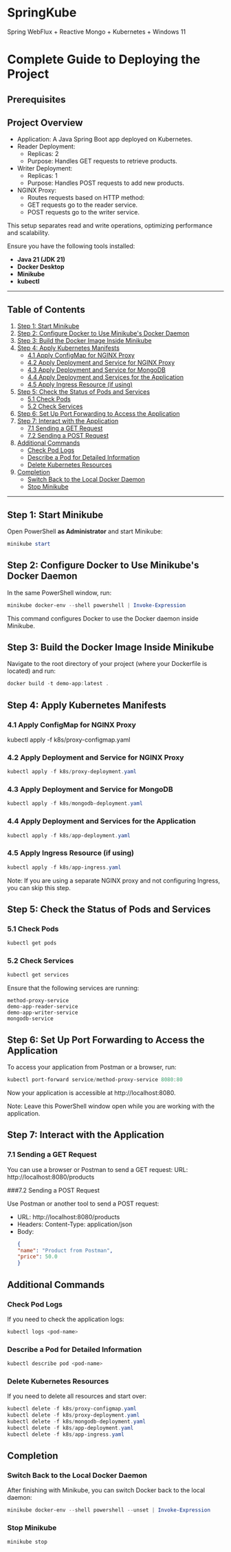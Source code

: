 # SpringKube
Spring WebFlux + Reactive Mongo + Kubernetes + Windows 11

# Complete Guide to Deploying the Project

## Prerequisites

## Project Overview
* Application: A Java Spring Boot app deployed on Kubernetes.
* Reader Deployment:
   * Replicas: 2
   * Purpose: Handles GET requests to retrieve products.
* Writer Deployment:
   * Replicas: 1
   * Purpose: Handles POST requests to add new products.
* NGINX Proxy:
   * Routes requests based on HTTP method:
   * GET requests go to the reader service.
   * POST requests go to the writer service.

This setup separates read and write operations, optimizing performance and scalability.

Ensure you have the following tools installed:

- **Java 21 (JDK 21)**
- **Docker Desktop**
- **Minikube**
- **kubectl**

---

## Table of Contents

1. [Step 1: Start Minikube](#step-1-start-minikube)
2. [Step 2: Configure Docker to Use Minikube's Docker Daemon](#step-2-configure-docker-to-use-minikubes-docker-daemon)
3. [Step 3: Build the Docker Image Inside Minikube](#step-3-build-the-docker-image-inside-minikube)
4. [Step 4: Apply Kubernetes Manifests](#step-4-apply-kubernetes-manifests)
   - [4.1 Apply ConfigMap for NGINX Proxy](#41-apply-configmap-for-nginx-proxy)
   - [4.2 Apply Deployment and Service for NGINX Proxy](#42-apply-deployment-and-service-for-nginx-proxy)
   - [4.3 Apply Deployment and Service for MongoDB](#43-apply-deployment-and-service-for-mongodb)
   - [4.4 Apply Deployment and Services for the Application](#44-apply-deployment-and-services-for-the-application)
   - [4.5 Apply Ingress Resource (if using)](#45-apply-ingress-resource-if-using)
5. [Step 5: Check the Status of Pods and Services](#step-5-check-the-status-of-pods-and-services)
   - [5.1 Check Pods](#51-check-pods)
   - [5.2 Check Services](#52-check-services)
6. [Step 6: Set Up Port Forwarding to Access the Application](#step-6-set-up-port-forwarding-to-access-the-application)
7. [Step 7: Interact with the Application](#step-7-interact-with-the-application)
   - [7.1 Sending a GET Request](#71-sending-a-get-request)
   - [7.2 Sending a POST Request](#72-sending-a-post-request)
8. [Additional Commands](#additional-commands)
   - [Check Pod Logs](#check-pod-logs)
   - [Describe a Pod for Detailed Information](#describe-a-pod-for-detailed-information)
   - [Delete Kubernetes Resources](#delete-kubernetes-resources)
9. [Completion](#completion)
   - [Switch Back to the Local Docker Daemon](#switch-back-to-the-local-docker-daemon)
   - [Stop Minikube](#stop-minikube)
---

## Step 1: Start Minikube

Open PowerShell **as Administrator** and start Minikube:

```powershell
minikube start
```

## Step 2: Configure Docker to Use Minikube's Docker Daemon
In the same PowerShell window, run:

```powershell
minikube docker-env --shell powershell | Invoke-Expression
```
This command configures Docker to use the Docker daemon inside Minikube.

## Step 3: Build the Docker Image Inside Minikube
Navigate to the root directory of your project (where your Dockerfile is located) and run:

```powershell
docker build -t demo-app:latest .
```

## Step 4: Apply Kubernetes Manifests
### 4.1 Apply ConfigMap for NGINX Proxy

kubectl apply -f k8s/proxy-configmap.yaml

### 4.2 Apply Deployment and Service for NGINX Proxy

```powershell
kubectl apply -f k8s/proxy-deployment.yaml
```

### 4.3 Apply Deployment and Service for MongoDB

```powershell
kubectl apply -f k8s/mongodb-deployment.yaml
```

### 4.4 Apply Deployment and Services for the Application

```powershell
kubectl apply -f k8s/app-deployment.yaml
```

### 4.5 Apply Ingress Resource (if using)

```powershell
kubectl apply -f k8s/app-ingress.yaml
```

Note: If you are using a separate NGINX proxy and not configuring Ingress, you can skip this step.

## Step 5: Check the Status of Pods and Services
### 5.1 Check Pods

```powershell
kubectl get pods
```

### 5.2 Check Services 

```powershell
kubectl get services
```

Ensure that the following services are running:

```
method-proxy-service
demo-app-reader-service
demo-app-writer-service
mongodb-service
```

## Step 6: Set Up Port Forwarding to Access the Application
To access your application from Postman or a browser, run:

```powershell
kubectl port-forward service/method-proxy-service 8080:80
```

Now your application is accessible at http://localhost:8080.

Note: Leave this PowerShell window open while you are working with the application.

## Step 7: Interact with the Application
### 7.1 Sending a GET Request

You can use a browser or Postman to send a GET request:
URL: http://localhost:8080/products

###7.2 Sending a POST Request

Use Postman or another tool to send a POST request:
* URL: http://localhost:8080/products
* Headers: Content-Type: application/json
* Body: 
  ```json
  {
  "name": "Product from Postman",
  "price": 50.0
  }
  ```

## Additional Commands
### Check Pod Logs
If you need to check the application logs:

```powershell
kubectl logs <pod-name>
```
### Describe a Pod for Detailed Information

```powershell
kubectl describe pod <pod-name>
```

### Delete Kubernetes Resources
If you need to delete all resources and start over:

```powershell
kubectl delete -f k8s/proxy-configmap.yaml
kubectl delete -f k8s/proxy-deployment.yaml
kubectl delete -f k8s/mongodb-deployment.yaml
kubectl delete -f k8s/app-deployment.yaml
kubectl delete -f k8s/app-ingress.yaml
```

## Completion
### Switch Back to the Local Docker Daemon
After finishing with Minikube, you can switch Docker back to the local daemon:

```powershell
minikube docker-env --shell powershell --unset | Invoke-Expression
```

### Stop Minikube

```powershell
minikube stop
```
